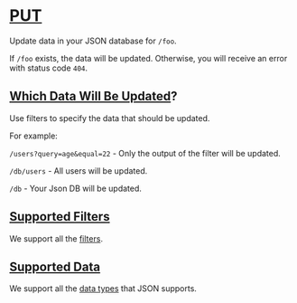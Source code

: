 
# [PUT](#PUT)

Update data in your JSON database for `/foo`.

If `/foo` exists, the data will be updated. Otherwise, you will receive an error with status code `404`.



## [Which Data Will Be Updated](#which-data-will-be-updated)?
Use filters to specify the data that should be updated.


For example:


`/users?query=age&equal=22` - Only the output of the filter will be updated.

`/db/users` - All users will be updated.

`/db` - Your Json DB will be updated.



## [Supported Filters](#supported-filters)

We support all the [filters](/documentation/get-started#filters).


## [Supported Data](#supported-data)

We support all the [data types](/documentation/get-started#data-types) that JSON supports.






